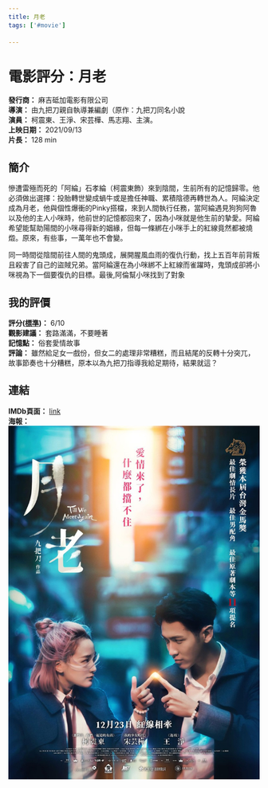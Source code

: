 ```yaml
---
title: 月老
tags: ['#movie']

---
```


# 電影評分：月老
**發行商：** 麻吉砥加電影有限公司 \
**導演：** 由九把刀親自執導兼編劇（原作：九把刀同名小說\
**演員：** 柯震東、王淨、宋芸樺、馬志翔、主演。\
**上映日期：** 2021/09/13\
**片長：** 128 min 

## 簡介
慘遭雷殛而死的「阿綸」石孝綸（柯震東飾）來到陰間，生前所有的記憶歸零。他必須做出選擇：投胎轉世變成蝸牛或是擔任神職、累積陰德再轉世為人。阿綸決定成為月老，他與個性爆衝的Pinky搭檔，來到人間執行任務，當阿綸遇見狗狗阿魯以及他的主人小咪時，他前世的記憶都回來了，因為小咪就是他生前的摯愛。阿綸希望能幫助陽間的小咪尋得新的姻緣，但每一條綁在小咪手上的紅線竟然都被燒燬。原來，有些事，一萬年也不會變。

同一時間從陰間前往人間的鬼頭成，展開腥風血雨的復仇行動，找上五百年前背叛且殺害了自己的盜賊兄弟。當阿綸還在為小咪綁不上紅線而雀躍時，鬼頭成卻將小咪視為下一個要復仇的目標。最後,阿倫幫小咪找到了對象 

## 我的評價
**評分([標準](/aiYZCGHMQrCtaDn49z339Q))：** 6/10\
**觀影建議：** 套路滿滿，不要睡著\
**記憶點：** 俗套愛情故事\
**評論：**
雖然給足女一戲份，但女二的處理非常糟糕，而且結尾的反轉十分突兀，故事節奏也十分糟糕，原本以為九把刀指導我給足期待，結果就這？


## 連結
**IMDb頁面：** [link](https://www.imdb.com/title/tt15456878/)\
**海報：** 
![image](image/MV5BYTRkNzE4NTItMGUxZS00N2JiLThlNGQtN2E1NjMyNWZkZWRjXkEyXkFqcGdeQXVyODMyOTYyMTM@._V1_.jpg)
